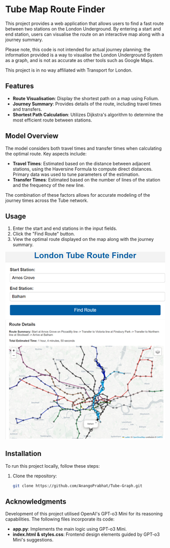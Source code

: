 # Tube Map Route Finder

This project provides a web application that allows users to find a fast route between two stations on the London Underground. By entering a start and end station, users can visualise the route on an interactive map along with a journey summary.

Please note, this code is not intended for actual journey planning; the information provided is a way to visualise the London Underground System as a graph, and is not as accurate as other tools such as Google Maps. 

This project is in no way affiliated with Transport for London.

## Features

- **Route Visualisation**: Display the shortest path on a map using Folium.
- **Journey Summary**: Provides details of the route, including travel times and transfers.
- **Shortest Path Calculation**: Utilizes Dijkstra's algorithm to determine the most efficient route between stations.

## Model Overview

The model considers both travel times and transfer times when calculating the optimal route. Key aspects include:

- **Travel Times**: Estimated based on the distance between adjacent stations, using the Haversine Formula to compute direct distances. Primary data was used to tune parameters of the estimation. 
- **Transfer Times**: Estimated based on the number of lines of the station and the frequency of the new line. 

The combination of these factors allows for accurate modeling of the journey times across the Tube network.

## Usage

1. Enter the start and end stations in the input fields.
2. Click the "Find Route" button.
3. View the optimal route displayed on the map along with the journey summary.

![Example Usage](Other_Files/example_image_1.png)
![](Other_Files/example_image_2.png) 

## Installation

To run this project locally, follow these steps:

1. Clone the repository:

   ```bash
   git clone https://github.com/AnangoPrabhat/Tube-Graph.git
   ```


## Acknowledgments

Development of this project utilised OpenAI's GPT-o3 Mini for its reasoning capabilities. The following files incorporate its code:

- **app.py**: Implements the main logic using GPT-o3 Mini.
- **index.html & styles.css**: Frontend design elements guided by GPT-o3 Mini's suggestions.

